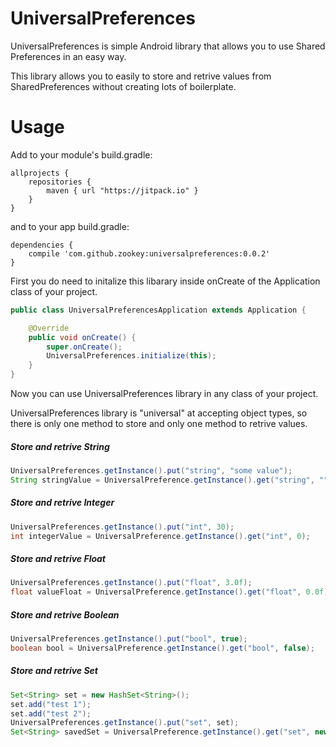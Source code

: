 # UniversalPreferences
UniversalPreferences is simple Android library that allows you to use Shared Preferences in an easy way. 

This library allows you to easily to store and retrive values from SharedPreferences without creating lots of boilerplate.



# Usage

Add to your module's build.gradle:
```
allprojects {
    repositories {
        maven { url "https://jitpack.io" }
    }
}
```
and to your app build.gradle:
```
dependencies {
    compile 'com.github.zookey:universalpreferences:0.0.2'
}
```

First you do need to initalize this libarary inside onCreate of the Application class of your project.
```Java
public class UniversalPreferencesApplication extends Application {

    @Override
    public void onCreate() {
        super.onCreate();
        UniversalPreferences.initialize(this);
    }
}
```
Now you can use UniversalPreferences library in any class of your project.

UniversalPreferences library is "universal" at accepting object types, so there is only one method to store and only one method to retrive values.

##### Store and retrive String
```Java
UniversalPreferences.getInstance().put("string", "some value");
String stringValue = UniversalPreference.getInstance().get("string", "");
```
##### Store and retrive Integer
```Java
UniversalPreferences.getInstance().put("int", 30);
int integerValue = UniversalPreference.getInstance().get("int", 0);
```

##### Store and retrive Float
```Java
UniversalPreferences.getInstance().put("float", 3.0f);
float valueFloat = UniversalPreference.getInstance().get("float", 0.0f);
```

##### Store and retrive Boolean
```Java
UniversalPreferences.getInstance().put("bool", true);
boolean bool = UniversalPreference.getInstance().get("bool", false);
```

##### Store and retrive Set<String>
```Java
Set<String> set = new HashSet<String>();
set.add("test 1");
set.add("test 2");
UniversalPreferences.getInstance().put("set", set);
Set<String> savedSet = UniversalPreference.getInstance().get("set", new HashSet<String>);
```
